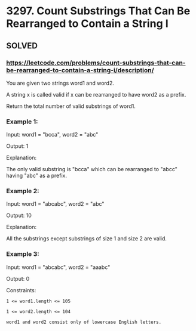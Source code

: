 # 3297. Count Substrings That Can Be Rearranged to Contain a String I

## SOLVED
### https://leetcode.com/problems/count-substrings-that-can-be-rearranged-to-contain-a-string-i/description/
You are given two strings word1 and word2.



A string x is called valid if x can be rearranged to have word2 as a prefix.



Return the total number of valid substrings of word1.





### Example 1:





Input: word1 = &quot;bcca&quot;, word2 = &quot;abc&quot;




Output: 1





Explanation:



The only valid substring is &quot;bcca&quot; which can be rearranged to &quot;abcc&quot; having &quot;abc&quot; as a prefix.





### Example 2:





Input: word1 = &quot;abcabc&quot;, word2 = &quot;abc&quot;




Output: 10





Explanation:



All the substrings except substrings of size 1 and size 2 are valid.





### Example 3:





Input: word1 = &quot;abcabc&quot;, word2 = &quot;aaabc&quot;




Output: 0







Constraints:





	1 <= word1.length <= 105

	1 <= word2.length <= 104

	word1 and word2 consist only of lowercase English letters.



